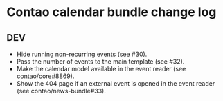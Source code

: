 # Contao calendar bundle change log

## DEV

 * Hide running non-recurring events (see #30).
 * Pass the number of events to the main template (see #32).
 * Make the calendar model available in the event reader (see contao/core#8869).
 * Show the 404 page if an external event is opened in the event reader (see contao/news-bundle#33).
